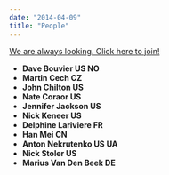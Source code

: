 ```yaml
---
date: "2014-04-09"
title: "People"
---
```



<a href="mailto:anton@nekrut.org" target="_blank" role="button" class="btn btn-danger btn-lg btn-block">We are always looking. Click here to join!</a>


<ul class="list-group">
  <li class="list-group-item d-flex justify-content-between align-items-center list-group-item-action">
    <b>Dave Bouvier <span class="badge badge-dark">US</span> <span class="badge badge-dark">NO</span></b>
    <div class="btn-group" role="group" aria-label="Basic example">
  		<a class="btn btn-primary btn-sm" href="https://github.com/davebx" role="button"><i data-feather="github"></i></a>
  		<a class="btn btn-success btn-sm" href="https://www.ncbi.nlm.nih.gov/pubmed/?term=nekrutenko+AND+bouvier" role="button"><i data-feather="book-open"></i></a>
	</div>
  </li>
  <li class="list-group-item d-flex justify-content-between align-items-center list-group-item-action">
    <b>Martin Cech <span class="badge badge-dark">CZ</span></b>
	<div class="btn-group" role="group" aria-label="Basic example">
  		<a class="btn btn-secondary btn-sm" href="https://github.com/martenson" role="button"><i data-feather="github"></i></a>
  		<a class="btn btn-primary btn-sm" href="https://twitter.com/martenson" role="button"><i data-feather="twitter"></i></a>
  		<a class="btn btn-success btn-sm" href="https://www.ncbi.nlm.nih.gov/pubmed/?term=nekrutenko+AND+cech" role="button"><i data-feather="book-open"></i></a>
	</div>
  </li>
  <li class="list-group-item d-flex justify-content-between align-items-center list-group-item-action">
    <b>John Chilton <span class="badge badge-dark">US</span></b>
    <div class="btn-group" role="group" aria-label="Basic example">
  		<a class="btn btn-secondary btn-sm" href="https://github.com/jmchilton" role="button"><i data-feather="github"></i></a>
  		<a class="btn btn-primary btn-sm" href="https://twitter.com/jmchilton" role="button"><i data-feather="twitter"></i></a>
  		<a class="btn btn-success btn-sm" href="https://www.ncbi.nlm.nih.gov/pubmed/?term=nekrutenko+AND+chilton" role="button"><i data-feather="book-open"></i></a>
	</div>
  </li>
  <li class="list-group-item d-flex justify-content-between align-items-center list-group-item-action">
    <b>Nate Coraor <span class="badge badge-dark">US</span></b>
    <div class="btn-group" role="group" aria-label="Basic example">
  		<a class="btn btn-secondary btn-sm" href="https://github.com/natefoo" role="button"><i data-feather="github"></i></a>
  		<a class="btn btn-primary btn-sm" href="https://twitter.com/natefoo" role="button"><i data-feather="twitter"></i></a>
  		<a class="btn btn-success btn-sm" href="https://www.ncbi.nlm.nih.gov/pubmed/?term=nekrutenko+AND+coraor" role="button"><i data-feather="book-open"></i></a>
	</div>
  </li>
  <li class="list-group-item d-flex justify-content-between align-items-center list-group-item-action">
    <b>Jennifer Jackson <span class="badge badge-dark">US</span></b>
    <div class="btn-group" role="group" aria-label="Basic example">
  		<a class="btn btn-secondary btn-sm" href="https://github.com/jennaj" role="button"><i data-feather="github"></i></a>
  		<a class="btn btn-success btn-sm" href="https://www.ncbi.nlm.nih.gov/pubmed/?term=nekrutenko+AND+jackson" role="button"><i data-feather="book-open"></i></a>
	</div>
  </li>
  <li class="list-group-item d-flex justify-content-between align-items-center list-group-item-action">
	<b>Nick Keneer <span class="badge badge-dark">US</span></b>
    <div class="btn-group" role="group" aria-label="Basic example">
  		<a class="btn btn-secondary btn-sm" href="https://github.com/nickeener" role="button"><i data-feather="github"></i></a>
	</div>
  </li>
  <li class="list-group-item d-flex justify-content-between align-items-center list-group-item-action">
    <b>Delphine Lariviere <span class="badge badge-dark">FR</span></b>
    <div class="btn-group" role="group" aria-label="Basic example">
  		<a class="btn btn-secondary btn-sm" href="https://github.com/Delphine-L" role="button"><i data-feather="github"></i></a>
  		<a class="btn btn-success btn-sm" href="https://www.ncbi.nlm.nih.gov/pubmed/?term=nekrutenko+AND+lariviere" role="button"><i data-feather="book-open"></i></a>
	</div>
  </li>
  <li class="list-group-item d-flex justify-content-between align-items-center list-group-item-action">
    <b>Han Mei <span class="badge badge-dark">CN</span></b>
	<div class="btn-group" role="group" aria-label="Basic example">
  		<a class="btn btn-secondary btn-sm" href="https://github.com/hanmei5191" role="button"><i data-feather="github"></i></a>
  		<a class="btn btn-success btn-sm" href="https://www.ncbi.nlm.nih.gov/pubmed/?term=nekrutenko+AND+mei" role="button"><i data-feather="book-open"></i></a>
	</div>
  </li>
  <li class="list-group-item d-flex justify-content-between align-items-center list-group-item-action">
    <b>Anton Nekrutenko <span class="badge badge-dark">US</span> <span class="badge badge-dark">UA</span></b>
    <div class="btn-group" role="group" aria-label="Basic example">
  		<a class="btn btn-secondary btn-sm" href="https://github.com/nekrut" role="button"><i data-feather="github"></i></a>
  		<a class="btn btn-primary btn-sm" href="https://twitter.com/nekrut" role="button"><i data-feather="twitter"></i></a>
  		<a class="btn btn-success btn-sm" href="https://www.ncbi.nlm.nih.gov/pubmed/?term=nekrutenko" role="button"><i data-feather="book-open"></i></a>
	</div>
  </li>
  <li class="list-group-item d-flex justify-content-between align-items-center list-group-item-action">
    <b>Nick Stoler <span class="badge badge-dark">US</span></b>
    <div class="btn-group" role="group" aria-label="Basic example">
  		<a class="btn btn-secondary btn-sm" href="https://github.com/NickSto" role="button"><i data-feather="github"></i></a>
  		<a class="btn btn-success btn-sm" href="https://www.ncbi.nlm.nih.gov/pubmed/?term=nekrutenko+AND+stoler" role="button"><i data-feather="book-open"></i></a>
	</div>
  </li>
  <li class="list-group-item d-flex justify-content-between align-items-center list-group-item-action">
    <b>Marius Van Den Beek <span class="badge badge-dark">DE</span></b>
    <div class="btn-group" role="group" aria-label="Basic example">
  		<a class="btn btn-secondary btn-sm" href="https://github.com/mvdbeek" role="button"><i data-feather="github"></i></a>
  		<a class="btn btn-primary btn-sm" href="https://twitter.com/mariusvdbeek" role="button"><i data-feather="twitter"></i></a>
  		<a class="btn btn-success btn-sm" href="https://www.ncbi.nlm.nih.gov/pubmed/?term=van%20den%20Beek%20M%5BAuthor%5D&cauthor=true&cauthor_uid=31112698" role="button"><i data-feather="book-open"></i></a>
	</div>
 	</li>
</ul>
